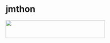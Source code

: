 # jmthon

<p align="left"><a href="https://heroku.com/deploy?template=https://github.com/JMTHONbsk/roz"> <img src="https://img.shields.io/badge/Deploy%20To%20Heroku-purple?style=for-the-badge&logo=heroku" width="320" height="58.45"/></a></p>
